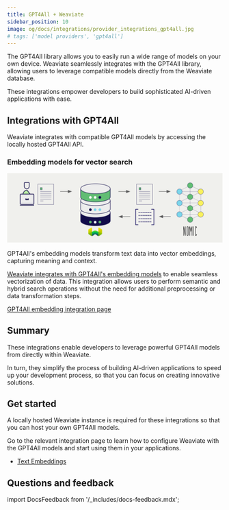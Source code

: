 ```yaml
---
title: GPT4All + Weaviate
sidebar_position: 10
image: og/docs/integrations/provider_integrations_gpt4all.jpg
# tags: ['model providers', 'gpt4all']
---
```


<!-- Note: for images, use https://docs.google.com/presentation/d/15opIcJuaIjEEcs_1Zm8B6pccox2p7_MHSjCnRv4dPfU/edit?usp=sharing -->

The GPT4All library allows you to easily run a wide range of models on your own device. Weaviate seamlessly integrates with the GPT4All library, allowing users to leverage compatible models directly from the Weaviate database.

These integrations empower developers to build sophisticated AI-driven applications with ease.

## Integrations with GPT4All

Weaviate integrates with compatible GPT4All models by accessing the locally hosted GPT4All API.

### Embedding models for vector search

![Embedding integration illustration](../_includes/integration_gpt4all_embedding.png)

GPT4All's embedding models transform text data into vector embeddings, capturing meaning and context.

[Weaviate integrates with GPT4All's embedding models](./embeddings.md) to enable seamless vectorization of data. This integration allows users to perform semantic and hybrid search operations without the need for additional preprocessing or data transformation steps.

[GPT4All embedding integration page](./embeddings.md)

## Summary

These integrations enable developers to leverage powerful GPT4All models from directly within Weaviate.

In turn, they simplify the process of building AI-driven applications to speed up your development process, so that you can focus on creating innovative solutions.

## Get started

A locally hosted Weaviate instance is required for these integrations so that you can host your own GPT4All models.

Go to the relevant integration page to learn how to configure Weaviate with the GPT4All models and start using them in your applications.

- [Text Embeddings](./embeddings.md)

## Questions and feedback

import DocsFeedback from '/_includes/docs-feedback.mdx';

<DocsFeedback/>
